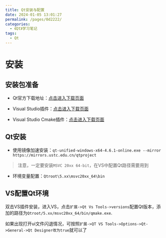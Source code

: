```yaml
---
title: Qt安装与配置
date: 2024-01-05 13:01:27
permalink: /pages/0d2222/
categories:
  - 《Qt》学习笔记
tags:
  - Qt
---
```


# 安装

## 安装包准备

+ Qt官方下载地址：[点击进入下载页面](https://download.qt.io/official_releases/online_installers/)

+ Visual Studio插件：[点击进入下载页面](https://download.qt.io/archive/vsaddin/2.9.1/)

+ Visual Studio Cmake插件：[点击进入下载页面](https://marketplace.visualstudio.com/items?itemName=nianziyishi.QtVsCMakeTools2022) 

## Qt安装

+ 使用镜像加速安装：`qt-unified-windows-x64-4.6.1-online.exe --mirror https://mirrors.ustc.edu.cn/qtproject`

> 注意，一定要安装`MSVC 20xx 64-bit`，在VS中配置Qt路径需要用到

+ 环境变量配置：`Qtroot\5.xx\msvc20xx_64\bin`

## VS配置Qt环境

双击VS插件安装，进入VS，点击`扩展->Qt Vs Tools->versions`配置Qt版本，添加的路径为`Qtroot/5.xx/msvc20xx_64/bin/qmake.exe`.

如果出现打开ui文件闪退情况，可按照`扩展->QT VS Tools->Options->Qt->General->Qt Designer改为true`就可以了
